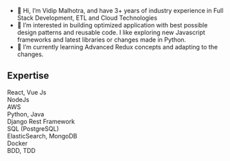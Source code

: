 - 👋 Hi, I’m Vidip Malhotra, and have 3+ years of industry experience in Full Stack Development, ETL and Cloud Technologies
- 👀 I’m interested in building optimized application with best possible design patterns and reusable code. 
I like exploring new Javascript frameworks and latest libraries or changes made in Python.
- 🌱 I’m currently learning Advanced Redux concepts and adapting to the changes.

## Expertise
React,  Vue Js
<br>
NodeJs
<br>
AWS
<br>
Python, Java
<br>
Django Rest Framework
<br>
SQL (PostgreSQL)
<br>
ElasticSearch, MongoDB
<br>
Docker
<br>
BDD, TDD
<!---
Vidip/Vidip is a ✨ special ✨ repository because its `README.md` (this file) appears on your GitHub profile.
You can click the Preview link to take a look at your changes.
--->
